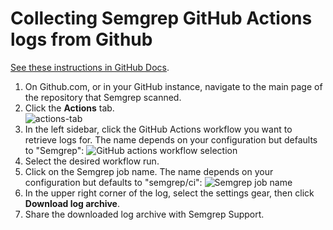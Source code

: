 # Collecting Semgrep GitHub Actions logs from Github

[See these instructions in GitHub Docs](https://docs.github.com/en/actions/monitoring-and-troubleshooting-workflows/using-workflow-run-logs#downloading-logs).

1. On Github.com, or in your GitHub instance, navigate to the main page of the repository that Semgrep scanned.
2. Click the **Actions** tab.      
    ![actions-tab](https://docs.github.com/assets/cb-45938/images/help/repository/actions-tab.png)  
3. In the left sidebar, click the GitHub Actions workflow you want to retrieve logs for. The name depends on your configuration but defaults to "Semgrep":
    ![GitHub actions workflow selection](/img/kb/semgrep-gha-workflow.png)
4. Select the desired workflow run.
5. Click on the Semgrep job name. The name depends on your configuration but defaults to "semgrep/ci":
    ![Semgrep job name](/img/kb/semgrep-gha-jobname.png)
6. In the upper right corner of the log, select the settings gear, then click **Download log archive**.
7. Share the downloaded log archive with Semgrep Support.
